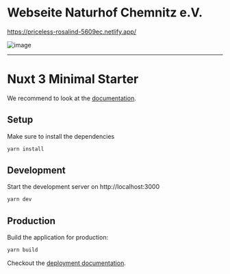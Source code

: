 # Webseite Naturhof Chemnitz e.V.

https://priceless-rosalind-5609ec.netlify.app/

![image](https://user-images.githubusercontent.com/19203626/151043979-344c77d6-37c2-49e8-a7e3-1dae4b17b3df.png)

---

# Nuxt 3 Minimal Starter

We recommend to look at the [documentation](https://v3.nuxtjs.org).

## Setup

Make sure to install the dependencies

```bash
yarn install
```

## Development

Start the development server on http://localhost:3000

```bash
yarn dev
```

## Production

Build the application for production:

```bash
yarn build
```

Checkout the [deployment documentation](https://v3.nuxtjs.org/docs/deployment).
